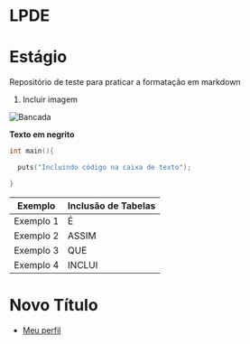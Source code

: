# LPDE
# Estágio

Repositório de teste para praticar a formatação em markdown

1. Incluir imagem

![Bancada](./fotos/bancada.jpg)

__Texto em negrito__

```C
int main(){

  puts("Incluindo código na caixa de texto");

}
```

Exemplo | Inclusão de Tabelas
--------- | ------
Exemplo 1 | É
Exemplo 2 | ASSIM
Exemplo 3 | QUE
Exemplo 4 | INCLUI

# Novo Título

- [Meu perfil](https://github.com/gilhosamu)
